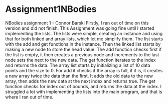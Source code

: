 # Assignment1NBodies
NBodies assignment 1 - Connor Barski
Firstly, I ran out of time on this version and did not finish. This Assignment was going fine until I started implementing the lists. The lists were simple, creating an instance and using that for both linked and array lists, which let me simplify them. The list starts with the add and get functions in the instance. Then the linked list  starts by making a new node to store the head value. The add function checks first if the list is empty, it then creates a previous node and increments to the last node sets the next to the new data. The get function iterates to the index and returns the data. The array list starts by initializing a list of 10 data points and the size to 0. For add it checks if the array is full, if it is, it creates a new array twice the data than the first. It adds the old data to the new array, then adds the new data at the next index and returns true. The get function checks for index out of bounds, and returns the data at the index. I struggled a lot with implementing the lists into the main program, and that is where I ran out of time.
